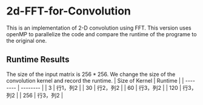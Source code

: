 # 2d-FFT-for-Convolution
This is an implementation of 2-D convolution using FFT. 
This version uses openMP to parallelize the code and compare the runtime of the programe to the original one. 
## Runtime Results
The size of the input matrix is $256*256$.
We change the size of the convolution kernel and record the runtime.
| Size of Kernel     | Runtime     |
| -------- | -------- |
| 3 | 行1，列2 |
| 30 | 行2，列2 |
| 60 | 行3，列2 |
| 120 | 行3，列2 |
| 256 | 行3，列2 |

